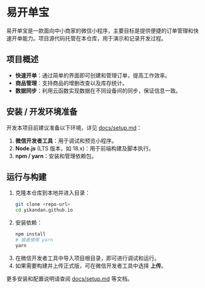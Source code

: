 # 易开单宝

易开单宝是一款面向中小商家的微信小程序，主要目标是提供便捷的订单管理和快速开单能力。项目源代码托管在本仓库，用于演示和记录开发过程。

## 项目概述

- **快速开单**：通过简单的界面即可创建和管理订单，提高工作效率。
- **商品管理**：支持商品的增删改查以及库存统计。
- **数据同步**：利用云函数实现数据在不同设备间的同步，保证信息一致。

## 安装 / 开发环境准备

开发本项目前建议准备以下环境，详见 [docs/setup.md](docs/setup.md)：

1. **微信开发者工具**：用于调试和预览小程序。
2. **Node.js** (LTS 版本，如 18.x)：用于前端构建及脚本执行。
3. **npm / yarn**：安装和管理依赖包。

## 运行与构建

1. 克隆本仓库到本地并进入目录：
   ```bash
   git clone <repo-url>
   cd yikandan.github.io
   ```
2. 安装依赖：
   ```bash
   npm install
   # 或者使用 yarn
   yarn
   ```
3. 在微信开发者工具中导入项目根目录，即可进行调试和运行。
4. 如果需要构建并上传正式版，可在微信开发者工具中选择 **上传**。

更多安装和配置说明请查阅 [docs/setup.md](docs/setup.md) 等文档。

